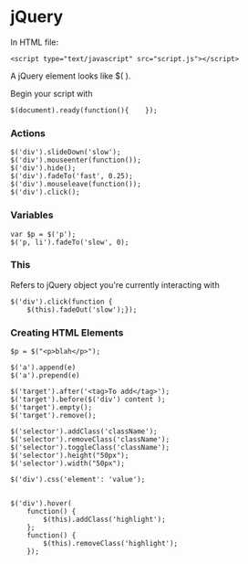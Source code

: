 # jQuery

In HTML file:
```
<script type="text/javascript" src="script.js"></script>
```

A jQuery element looks like $(   ).  

Begin your script with
```
$(document).ready(function(){    });
```

### Actions
```
$('div').slideDown('slow');
$('div').mouseenter(function());
$('div').hide();
$('div').fadeTo('fast', 0.25);
$('div').mouseleave(function());
$('div').click();
```

### Variables 
```
var $p = $('p');
$('p, li').fadeTo('slow', 0);
```

### This
Refers to jQuery object you're currently interacting with
```
$('div').click(function {
    $(this).fadeOut('slow');});
```

### Creating HTML Elements
```
$p = $("<p>blah</p>");

$('a').append(e)
$('a').prepend(e)

$('target').after('<tag>To add</tag>');
$('target').before($('div') content );
$('target').empty();
$('target').remove();

$('selector').addClass('className');
$('selector').removeClass('className');
$('selector').toggleClass('className');
$('selector').height("50px");
$('selector').width("50px");

$('div').css('element': 'value');


$('div').hover(
    function() {
        $(this).addClass('highlight');
    };
    function() {
        $(this).removeClass('highlight');
    });
```
